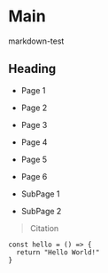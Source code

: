 # Main

markdown-test

## Heading

- Page 1
- Page 2
- Page 3
- Page 4
- Page 5
- Page 6

- SubPage 1
- SubPage 2

> Citation

```
const hello = () => {
  return "Hello World!"
}
```
